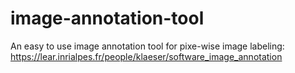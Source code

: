 # image-annotation-tool

An easy to use image annotation tool for pixe-wise image labeling:
https://lear.inrialpes.fr/people/klaeser/software_image_annotation
